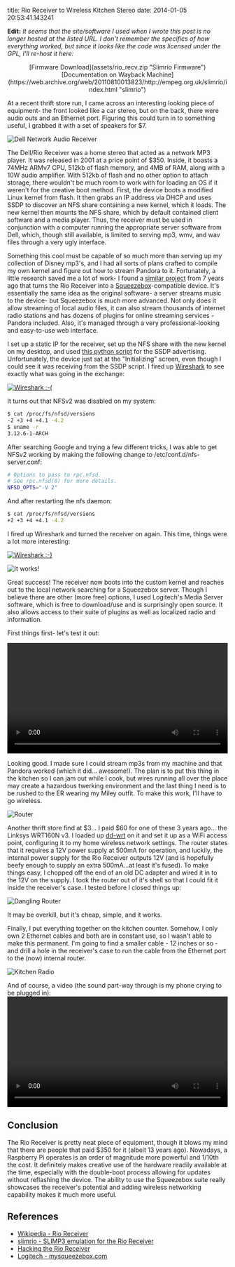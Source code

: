 title: Rio Receiver to Wireless Kitchen Stereo
date: 2014-01-05 20:53:41.143241

**Edit:** *It seems that the site/software I used when I wrote this post is no
longer hosted at the listed URL. I don't remember the specifics of how
everything worked, but since it looks like the code was licensed under the GPL,
I'll re-host it here:*
<center>[Firmware Download](assets/rio_recv.zip "Slimrio Firmware")</center>
<center>[Documentation on Wayback Machine](https://web.archive.org/web/20110810013823/http://empeg.org.uk/slimrio/index.html "slimrio")</center>

At a recent thrift store run, I came across an interesting looking piece of
equipment- the front looked like a car stereo, but on the back, there were
audio outs and an Ethernet port. Figuring this could turn in to something
useful, I grabbed it with a set of speakers for $7.

![Dell Network Audio Receiver](assets/front_pic.jpg)

 The Dell/Rio Receiver was a home stereo that acted as a network MP3 player. It
 was released in 2001 at a price point of $350. Inside, it boasts a 74MHz ARMv7
 CPU, 512kb of flash memory, and 4MB of RAM, along with a 10W audio amplifier.
 With 512kb of flash and no other option to attach storage, there wouldn't be
 much room to work with for loading an OS if it weren't for the creative boot
 method. First, the device boots a modified Linux kernel from flash. It then
 grabs an IP address via DHCP and uses SSDP to discover an NFS share containing
 a new kernel, which it loads. The new kernel then mounts the NFS share, which
 by default contained client software and a media player. Thus, the receiver
 must be used in conjunction with a computer running the appropriate server
 software from Dell, which, though still available, is limited to serving mp3,
 wmv, and wav files through a very ugly interface.

Something this cool must be capable of so much more than serving up my
collection of Disney mp3's, and I had all sorts of plans crafted to compile my
own kernel and figure out how to stream Pandora to it. Fortunately, a little
research saved me a lot of work- I found a [similar
project](http://empeg.org.uk/slimrio/index.html) from 7 years ago that turns
the Rio Receiver into a
[Squeezebox](http://www.logitech.com/en-us/support/squeezebox-radio-black
"Squeezebox")-compatible device. It's essentially the same idea as the original
software- a server streams music to the device- but Squeezebox is much more
advanced. Not only does it allow streaming of local audio files, it can also
stream thousands of internet radio stations and has dozens of plugins for
online streaming services - Pandora included. Also, it's managed through a very
professional-looking and easy-to-use web interface.

I set up a static IP for the receiver, set up the NFS share with the new kernel
on my desktop, and used [this python
script](http://empeg.org.uk/slimrio/source/ssdp.py) for the SSDP advertising.
Unfortunately, the device just sat at the "Initializing" screen, even though I
could see it was receiving from the SSDP script. I fired up
[Wireshark](https://www.wireshark.org/ "Wireshark") to see exactly what was
going in the exchange:

[![Wireshark :-(](assets/wireshark_bad.jpg "Wireshark
:-(")](assets/wireshark_bad.jpg)

It turns out that NFSv2 was disabled on my system:  

```bash
$ cat /proc/fs/nfsd/versions
-2 +3 +4 +4.1 -4.2
$ uname -r
3.12.6-1-ARCH
```

After searching Google and trying a few different tricks, I was able to get
NFSv2 working by making the following change to /etc/conf.d/nfs-server.conf:

```bash
# Options to pass to rpc.nfsd.
# See rpc.nfsd(8) for more details.
NFSD_OPTS="-V 2"
```

And after restarting the nfs daemon:

```bash
$ cat /proc/fs/nfsd/versions
+2 +3 +4 +4.1 -4.2
```

I fired up Wireshark and turned the receiver on again. This time, things were a
lot more interesting:

[![Wireshark :-)](assets/wireshark_working.jpg
"Wireshark :-)")](assets/wireshark_working.jpg)

![It works!](assets/front_startup.jpg "It works!")

Great success! The receiver now boots into the custom kernel and reaches out to
the local network searching for a Squeezebox server. Though I believe there are
other (more free) options, I used Logitech's Media Server software, which is
free to download/use and is surprisingly open source. It also allows access to
their suite of plugins as well as localized radio and information.

First things first- let's test it out:

<video width=100% controls='controls' preload='auto' style='background:black;'>
    <source src='assets/riovid_1.mp4' type='video/mp4'>
    <source src='assets/riovid_1.ogg' type='video/ogg'>
    **Your browser doesn't support this video!**
</video>


Looking good. I made sure I could stream mp3s from my machine and that Pandora
worked (which it did... awesome!). The plan is to put this thing in the kitchen
so I can jam out while I cook, but wires running all over the place may create
a hazardous twerking environment and the last thing I need is to be rushed to
the ER wearing my Miley outfit. To make this work, I'll have to go wireless.

![Router](assets/router.jpg "WRT160N v3")

Another thrift store find at $3... I paid $60 for one of these 3 years ago...
the Linksys WRT160N v3. I loaded up [dd-wrt](http://www.dd-wrt.com) on it and
set it up as a WiFi access point, configuring it to my home wireless network
settings. The router states that it requires a 12V power supply at 500mA for
operation, and luckily, the internal power supply for the Rio Receiver outputs
12V (and is hopefully beefy enough to supply an extra 500mA...at least it's
fused). To make things easy, I chopped off the end of an old DC adapter and
wired it in to the 12V on the supply. I took the router out of it's shell so
that I could fit it inside the receiver's case. I tested before I closed things
up:

![Dangling Router](assets/dangle_router.jpg "Dangling Router")

It may be overkill, but it's cheap, simple, and it works. 

Finally, I put everything together on the kitchen counter. Somehow, I only own
2 Ethernet cables and both are in constant use, so I wasn't able to make this
permanent. I'm going to find a smaller cable - 12 inches or so - and drill a
hole in the receiver's case to run the cable from the Ethernet port to the
(now) internal router.

![Kitchen Radio](assets/on_counter.jpg "In the kitchen")

And of course, a video (the sound part-way through is my phone crying to be plugged in):
<video width=100% controls='controls' preload='auto' style='background:black;'>
    <source src='assets/riovid_2.mp4' type='video/mp4'>
    <source src='assets/riovid_2.ogg' type='video/ogg'>
    **Your browser doesn't support this video!**
</video>

## Conclusion

The Rio Receiver is pretty neat piece of equipment, though it blows my mind
that there are people that paid $350 for it (albeit 13 years ago). Nowadays, a
Raspberry Pi operates is an order of magnitude more powerful and 1/10th the
cost. It definitely makes creative use of the hardware readily available at the
time, especially with the double-boot process allowing for updates without
reflashing the device. The ability to use the Squeezebox suite really showcases
the receiver's potential and adding wireless networking capability makes it
much more useful.

## References

* [Wikipedia - Rio Receiver](https://en.wikipedia.org/wiki/Rio_Receiver)
* [slimrio - SLIMP3 emulation for the Rio Receiver](http://empeg.org.uk/slimrio/index.html)
* [Hacking the Rio Receiver](http://www.graflex.org/klotz/rio/rioserve_0_20b-llk/README.html)
* [Logitech - mysqueezebox.com](http://www.mysqueezebox.com)

